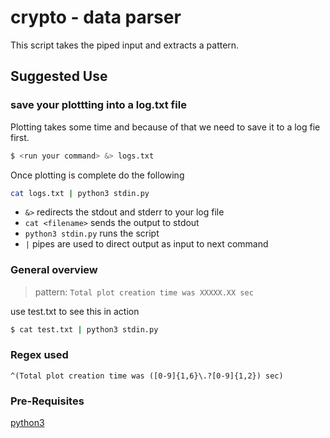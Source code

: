 # crypto - data parser
This script takes the piped input and extracts a pattern.

## Suggested Use

### save your plottting into a log.txt file
Plotting takes some time and because of that we need to save it to a log fie first.
```bash
$ <run your command> &> logs.txt 
```

Once plotting is complete do the following

```bash
cat logs.txt | python3 stdin.py
```

- `&>` redirects the stdout and stderr to your log file
- `cat <filename>` sends the output to stdout
- `python3 stdin.py` runs the script
- `|` pipes are used to direct output as input to next command

### General overview
> pattern: `Total plot creation time was XXXXX.XX sec`

use test.txt to see this in action

```bash
$ cat test.txt | python3 stdin.py
```

### Regex used
```
^(Total plot creation time was ([0-9]{1,6}\.?[0-9]{1,2}) sec)
```

### Pre-Requisites
[python3](https://www.python.org/downloads/)
